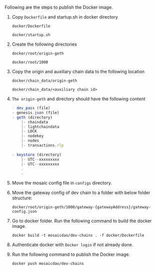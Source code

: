  Following are the steps to publish the Docker image.

1. Copy `Dockerfile` and startup.sh in docker directory
    
    `docker/Dockerfile`
    
    `docker/startup.sh`

2. Create the following directories
    
    `docker/root/origin-geth`
    
    `docker/root/1000`

3. Copy the origin and auxiliary chain data to the following location 
    
    `docker/chain_data/origin-geth`
    
    `docker/chain_data/<auxiliary chain id>`

4. `The origin-geth` and <auxiliary chain id> directory should have the following content

    ```typescript
    - dev_pass (file) 
    - genesis.json (file)
    - geth (directory)
        |- chaindata
        |- lightchaindata
        |- LOCK
        |- nodekey
        |- nodes
        |- transactions.rlp
        
    - keystore (directory)
        |- UTC--xxxxxxxxx
        |- UTC--xxxxxxxxx
        .
        .
    ```
5. Move the mosaic config file in `configs` directory.

6. Move the gateway config of dev chain to a folder with below folder structure:

   `
     docker/root/origin-geth/1000/gateway-{gatewayAddress}/gateway-config.json   
   `

7. Go to docker folder. Run the following command to build the docker image.

    `docker build -t mosaicdao/dev-chains . -f docker/Dockerfile`
    
8. Authenticate docker with `Docker login` if not already done.    

9. Run the following command to publish the Docker image.

    `docker push mosaicdao/dev-chains`


